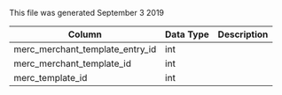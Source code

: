 This file was generated September 3 2019

| Column                          | Data Type | Description |
| ------------------------------- | --------- | ----------- |
| merc_merchant_template_entry_id | int       |             |
| merc_merchant_template_id       | int       |             |
| merc_template_id                | int       |             |